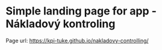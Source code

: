 # Simple landing page for app - Nákladový kontroling

Page url: https://kpi-tuke.github.io/nakladovy-controlling/
